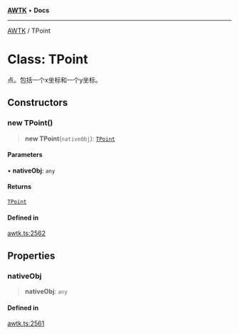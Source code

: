 [**AWTK**](../README.md) • **Docs**

***

[AWTK](../globals.md) / TPoint

# Class: TPoint

点。包括一个x坐标和一个y坐标。

## Constructors

### new TPoint()

> **new TPoint**(`nativeObj`): [`TPoint`](TPoint.md)

#### Parameters

• **nativeObj**: `any`

#### Returns

[`TPoint`](TPoint.md)

#### Defined in

[awtk.ts:2562](https://github.com/zlgopen/awtk-binding/blob/1e0945ae06a2e3b3a4ad0ffa625288088a8ac5d4/tools/code_gen/js/output/awtk.ts#L2562)

## Properties

### nativeObj

> **nativeObj**: `any`

#### Defined in

[awtk.ts:2561](https://github.com/zlgopen/awtk-binding/blob/1e0945ae06a2e3b3a4ad0ffa625288088a8ac5d4/tools/code_gen/js/output/awtk.ts#L2561)
